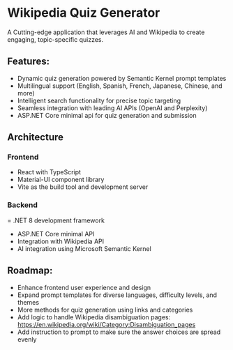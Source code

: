 # Wikipedia Quiz Generator

A Cutting-edge application that leverages AI and Wikipedia to create engaging, topic-specific quizzes.

## Features:
- Dynamic quiz generation powered by Semantic Kernel prompt templates
- Multilingual support (English, Spanish, French, Japanese, Chinese, and more)
- Intelligent search functionality for precise topic targeting
- Seamless integration with leading AI APIs (OpenAI and Perplexity)
- ASP.NET Core minimal api for quiz generation and submission

## Architecture
### Frontend
- React with TypeScript
- Material-UI component library
- Vite as the build tool and development server
 
### Backend
= .NET 8 development framework
- ASP.NET Core minimal API
- Integration with Wikipedia API
- AI integration using Microsoft Semantic Kernel

## Roadmap:
- Enhance frontend user experience and design
- Expand prompt templates for diverse languages, difficulty levels, and themes
- More methods for quiz generation using links and categories
- Add logic to handle Wikipedia disambiguation pages: https://en.wikipedia.org/wiki/Category:Disambiguation_pages
- Add instruction to prompt to make sure the answer choices are spread evenly